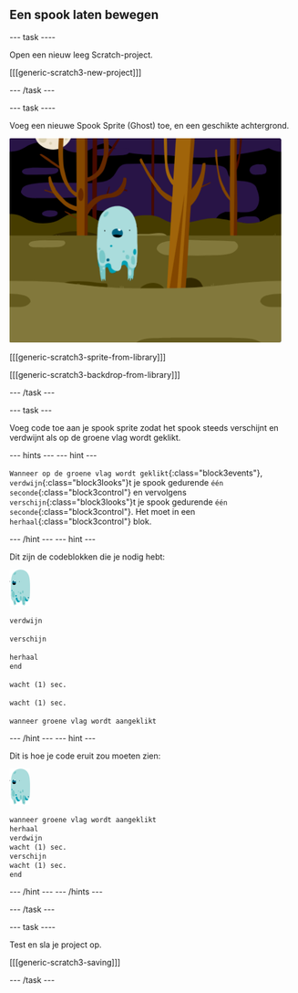 ## Een spook laten bewegen

\--- task \----

Open een nieuw leeg Scratch-project.

[[[generic-scratch3-new-project]]]

\--- /task \---

\--- task \----

Voeg een nieuwe Spook Sprite (Ghost) toe, en een geschikte achtergrond.

![schermafdruk](images/ghost-ghost.png)

[[[generic-scratch3-sprite-from-library]]]

[[[generic-scratch3-backdrop-from-library]]]

\--- /task \---

\--- task \---

Voeg code toe aan je spook sprite zodat het spook steeds verschijnt en verdwijnt als op de groene vlag wordt geklikt.

\--- hints \--- \--- hint \---

`Wanneer op de groene vlag wordt geklikt`{:class="block3events"}, `verdwijn`{:class="block3looks"}t je spook gedurende `één seconde`{:class="block3control"} en vervolgens `verschijn`{:class="block3looks"}t je spook gedurende `één seconde`{:class="block3control"}. Het moet in een `herhaal`{:class="block3control"} blok.

\--- /hint \--- \--- hint \---

Dit zijn de codeblokken die je nodig hebt:

![spook-sprite](images/ghost-sprite.png)

```blocks3
verdwijn

verschijn

herhaal
end

wacht (1) sec.

wacht (1) sec.

wanneer groene vlag wordt aangeklikt
```

\--- /hint \--- \--- hint \---

Dit is hoe je code eruit zou moeten zien:

![spook-sprite](images/ghost-sprite.png)

```blocks3
wanneer groene vlag wordt aangeklikt
herhaal
verdwijn
wacht (1) sec.
verschijn
wacht (1) sec.
end
```

\--- /hint \--- \--- /hints \---

\--- /task \---

\--- task \----

Test en sla je project op.

[[[generic-scratch3-saving]]]

\--- /task \---